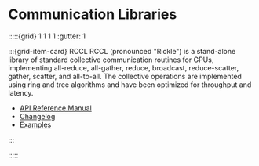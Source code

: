 # Communication Libraries

:::::{grid} 1 1 1 1
:gutter: 1

:::{grid-item-card} RCCL
RCCL (pronounced "Rickle") is a stand-alone library of standard collective communication routines for GPUs,
implementing all-reduce, all-gather, reduce, broadcast, reduce-scatter, gather, scatter, and all-to-all.
The collective operations are implemented using ring and tree algorithms and have been optimized for
throughput and latency.

- [API Reference Manual](https://rocmdocs.amd.com/projects/rccl/en/latest/)
- [Changelog](https://github.com/ROCmSoftwarePlatform/rocFFT/blob/develop/CHANGELOG.md)
- [Examples](https://github.com/ROCmSoftwarePlatform/rccl/tree/develop/tools)

:::

:::::
